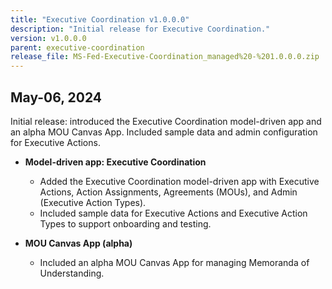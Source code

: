 ```yaml
---
title: "Executive Coordination v1.0.0.0"
description: "Initial release for Executive Coordination."
version: v1.0.0.0
parent: executive-coordination
release_file: MS-Fed-Executive-Coordination_managed%20-%201.0.0.0.zip
---
```


## May-06, 2024

Initial release: introduced the Executive Coordination model-driven app and an alpha MOU Canvas App. Included sample data and admin configuration for Executive Actions.

- **Model-driven app: Executive Coordination**
    - Added the Executive Coordination model-driven app with Executive Actions, Action Assignments, Agreements (MOUs), and Admin (Executive Action Types).
    - Included sample data for Executive Actions and Executive Action Types to support onboarding and testing.

- **MOU Canvas App (alpha)**
    - Included an alpha MOU Canvas App for managing Memoranda of Understanding.
